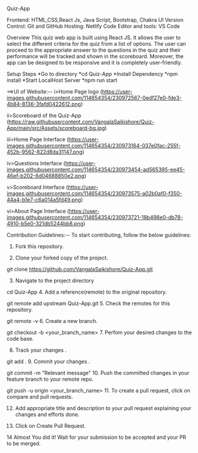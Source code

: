 Quiz-App

Frontend: HTML,CSS,React Js, Java Script, Bootstrap, Chakra UI
Version Control: Git and GitHub
Hosting: Netlify
Code Editor and tools: VS Code

Overview 
This quiz web app is built using React JS. It allows the user to select the different criteria for the quiz from a list of options. The user can proceed to the appropriate answer to the questions in the quiz and their performance will be tracked and shown in the scoreboard. Moreover, the app can be designed to be responsive and it is completely user-friendly.

Setup Steps
*Go to directory
*cd Quiz-App
*Install Dependency
*npm install
*Start LocalHost Server
*npm run start

==>UI of Website:--
i>Home Page logo
(https://user-images.githubusercontent.com/114654354/230972567-0edf27e0-fde3-4b84-8136-3fafd0422612.png)

ii>Scoreboard of the Quiz-App
(https://raw.githubusercontent.com/VangalaSaikishore/Quiz-App/main/src/Assets/scoreboard-bg.jpg)

iii>Home Page Interface
(https://user-images.githubusercontent.com/114654354/230973164-037e0fac-255f-452b-9562-822d8da31147.png)

iv>Questions Interface
(https://user-images.githubusercontent.com/114654354/230973454-ad565395-ee45-46ef-b202-6d04688850e2.png)

v>Scoreboard Interface
(https://user-images.githubusercontent.com/114654354/230973575-a02b0af0-f350-44a4-b1e7-c6a014a5fd49.png)

vi>About Page Interface
(https://user-images.githubusercontent.com/114654354/230973721-18b498e0-db78-4910-b5e0-321db5244bb8.png)







Contribution Guidelines:--
To start contributing, follow the below guidelines:

1. Fork this repository.

2. Clone your forked copy of the project.

git clone https://github.com/VangalaSaikishore/Quiz-App.git

3. Navigate to the project directory 

cd Quiz-App
4. Add a reference(remote) to the original repository.

git remote add upstream Quiz-App.git
5. Check the remotes for this repository.

git remote -v
6. Create a new branch.

git checkout -b <your_branch_name>
7. Perfom your desired changes to the code base.

8. Track your changes .

git add .
9. Commit your changes .

git commit -m "Relevant message"
10. Push the committed changes in your feature branch to your remote repo.

git push -u origin <your_branch_name>
11. To create a pull request, click on compare and pull requests.

12. Add appropriate title and description to your pull request explaining your changes and efforts done.

13. Click on Create Pull Request.

14 Almost You did it! Wait for your submission to be accepted and your PR to be merged.

